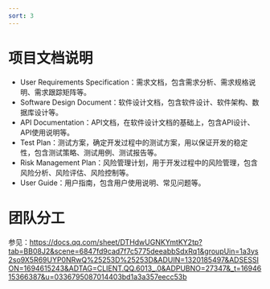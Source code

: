 ```yaml
---
sort: 3
---
```


# 项目文档说明

- User Requirements Specification：需求文档，包含需求分析、需求规格说明、需求跟踪矩阵等。
- Software Design Document：软件设计文档，包含软件设计、软件架构、数据库设计等。
- API Documentation：API文档，在软件设计文档的基础上，包含API设计、API使用说明等。
- Test Plan：测试方案，确定开发过程中的测试方案，用以保证开发的稳定性，包含测试策略、测试用例、测试报告等。
- Risk Management Plan：风险管理计划，用于开发过程中的风险管理，包含风险分析、风险评估、风险控制等。
- User Guide：用户指南，包含用户使用说明、常见问题等。

# 团队分工
参见：https://docs.qq.com/sheet/DTHdwUGNKYmtKY2tp?tab=BB08J2&scene=6847fd9cad7f7c5775deeabbSdxRq1&groupUin=1a3ys2so9X5R69UYP0NRwQ%25253D%25253D&ADUIN=1320185497&ADSESSION=1694615243&ADTAG=CLIENT.QQ.6013_.0&ADPUBNO=27347&_t=1694615366387&u=0336795087014403bd1a3a357eecc53b


